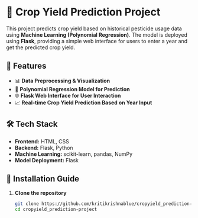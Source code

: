 # 🌾 Crop Yield Prediction Project

This project predicts crop yield based on historical pesticide usage data using **Machine Learning (Polynomial Regression)**. The model is deployed using **Flask**, providing a simple web interface for users to enter a year and get the predicted crop yield.

## 📌 Features
- 📊 **Data Preprocessing & Visualization**  
- 🧠 **Polynomial Regression Model for Prediction**  
- 🌐 **Flask Web Interface for User Interaction**  
- 📈 **Real-time Crop Yield Prediction Based on Year Input**  

## 🛠 Tech Stack
- **Frontend:** HTML, CSS  
- **Backend:** Flask, Python  
- **Machine Learning:** scikit-learn, pandas, NumPy  
- **Model Deployment:** Flask  

## 🚀 Installation Guide

1. **Clone the repository**
   ```bash
   git clone https://github.com/kritikrishnablue/cropyield_prediction-project.git
   cd cropyield_prediction-project
